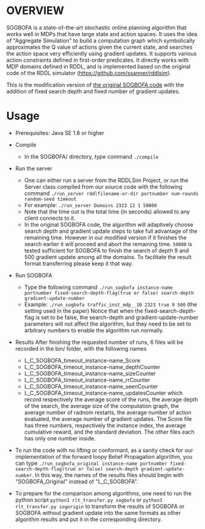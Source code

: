 # OVERVIEW

SOGBOFA is a state-of-the-art stochastic online planning algorithm that works well in MDPs that have large state and action spaces. It 
uses the idea of "Aggregate Simulation" to build a computation graph which symbolically approximates the Q value of actions given the 
current state, and searches the action space very efficiently using gradient updates. It supports various action constraints defined in 
first-order predicates. It directly works with MDP domains defined in RDDL, and is implemented based on the original code of the RDDL 
simulator (https://github.com/ssanner/rddlsim). 

This is the modification version of [the original SOGBOFA code](https://github.com/hcui01/SOGBOFA) with the addition of fixed search depth and fixed number of gradient updates.

# Usage

- Prerequisites: Java SE 1.8 or higher
- Compile
  - In the SOGBOFA/ directory, type command `./compile`
- Run the server
  - One can either run a server from the RDDLSim Project, or run the Server class compiled from our source code with the following command
  `./run_server rddlfilename-or-dir portnumber num-rounds random-seed timeout` 
  - For example: 
  `./run_server Domains 2323 12 1 50000`
  - Note that the time out is the total time (in seconds) allowed to any client connects to it.
  - In the original SOGBOFA code, the algorithm will adaptively choose search depth and gradient update steps to take full advantage of the remaining time. However in our modified version if it finishes the search earlier it will proceed and abort the remaining time. `50000` is tested sufficient for SOGBOFA to finish the search of depth 9 and 500 gradient update among all the domains. To facilitate the result format transferring please keep it that way.
- Run SOGBOFA
  - Type the following command
  `./run_sogbofa instance-name portnumber fixed-search-depth-flag(true or false) search-depth gradient-update-number`
  - Example:
  `./run_sogbofa traffic_inst_mdp__10 2323 true 9 500`
  (the setting used in the paper) Notice that when the fixed-search-depth-flag is set to be false, the search-depth and gradient-update-number parameters will not affect the algorithm, but they need to be set to arbitrary numbers to enable the algorithm run normally.
- Results
  After finishing the requested number of runs, 6 files will be recorded in the bin/ folder, with the following names
  - L_C_SOGBOFA_timeout_instance-name_Score
  - L_C_SOGBOFA_timeout_instance-name_depthCounter
  - L_C_SOGBOFA_timeout_instance-name_sizeCounter
  - L_C_SOGBOFA_timeout_instance-name_rrCounter
  - L_C_SOGBOFA_timeout_instance-name_seenCounter
  - L_C_SOGBOFA_timeout_instance-name_updatesCounter
  which record respectively the average score of the runs, the average depth of the search, the average size of the computation graph, 
  the average number of radnom restarts, the average number of action evaluated, the average number of gradient updates.
  The Score file has three numbers, respectively the instance index, the average cumulative reward, and the standard deviation. The other
  files each has only one number inside.

- To run the code with no lifting or conformant, as a sanity check for our implementation of the forward loopy Belief Propagation algorithm, you can type
   `./run_sogbofa_original instance-name portnumber fixed-search-depth-flag(true or false) search-depth gradient-update-number`.
In this way, the names of the results files should begin with "SOGBOFA_Original" instead of "L_C_SOGBOFA".

- To prepare for the comparison among algorithms, one need to run the python script `python3 rlt_transfer.py sogbofa` or `python3 rlt_transfer.py sogorigin` to transform the results of SOGBOFA or SOGBOFA without gradient update into the same formats as other algorithm results and put it in the corresponding directory.
